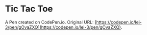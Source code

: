# Tic Tac Toe

A Pen created on CodePen.io. Original URL: [https://codepen.io/lei-3/pen/gOvaZXQ](https://codepen.io/lei-3/pen/gOvaZXQ).

